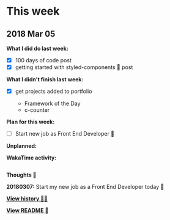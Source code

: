 # This week

## 2018 Mar 05

**What I did do last week:**

* [x] 100 days of code post
* [x] getting started with styled-components 💅 post

**What I didn't finish last week:**

* [x] get projects added to portfolio

  * Framework of the Day
  * c-counter

**Plan for this week:**

* [ ] Start new job as Front End Developer 🎉

**Unplanned:**

**WakaTime activity:**

```

```

**Thoughts 💭**

**20180307:** Start my new job as a Front End Developer today 🙌

**[View history 👵👴](history.md#history)**

**[View README 👀](README.md#personal-goals)**

<!-- links -->
